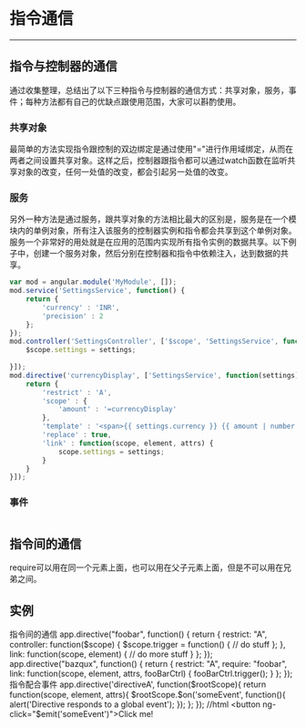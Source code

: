 # 指令通信

***
## 指令与控制器的通信
通过收集整理，总结出了以下三种指令与控制器的通信方式：共享对象，服务，事件；每种方法都有自己的优缺点跟使用范围，大家可以斟酌使用。

### 共享对象
最简单的方法实现指令跟控制的双边绑定是通过使用"="进行作用域绑定，从而在两者之间设置共享对象。这样之后，控制器跟指令都可以通过watch函数在监听共享对象的改变，任何一处值的改变，都会引起另一处值的改变。

### 服务
另外一种方法是通过服务，跟共享对象的方法相比最大的区别是，服务是在一个模块内的单例对象，所有注入该服务的控制器实例和指令都会共享到这个单例对象。服务一个非常好的用处就是在应用的范围内实现所有指令实例的数据共享。以下例子中，创建一个服务对象，然后分别在控制器和指令中依赖注入，达到数据的共享。
```javascript
var mod = angular.module('MyModule', []);
mod.service('SettingsService', function() {
    return {
        'currency' : 'INR',
        'precision' : 2
    };
});
mod.controller('SettingsController', ['$scope', 'SettingsService', function($scope, settings) {
    $scope.settings = settings;
    
}]);
mod.directive('currencyDisplay', ['SettingsService', function(settings) {
    return {
        'restrict' : 'A',
        'scope' : {
            'amount' : '=currencyDisplay'
        },
        'template' : '<span>{{ settings.currency }} {{ amount | number:settings.precision }}</span>',
        'replace' : true,
        'link' : function(scope, element, attrs) {
            scope.settings = settings;
        }
    }
}]);
```
### 事件
```javascript
```
## 指令间的通信
require可以用在同一个元素上面，也可以用在父子元素上面，但是不可以用在兄弟之间。<foo bar></foo>  <foo><bar></bar></foo>


## 实例
指令间的通信
app.directive("foobar", function() {
  return {
    restrict: "A",
    controller: function($scope) {
      $scope.trigger = function() {
        // do stuff
      };
    },
    link: function(scope, element) {
     // do more stuff
    }
  };
});
app.directive("bazqux", function() {
  return {
    restrict: "A",
    require: "foobar",
    link: function(scope, element, attrs, fooBarCtrl) {
        fooBarCtrl.trigger();
    }
  };
});
指令配合事件
app.directive('directiveA', function($rootScope){
    return function(scope, element, attrs){
        $rootScope.$on('someEvent', function(){
            alert('Directive responds to a global event');
        });
    };
});
//html
<button ng-click="$emit('someEvent')">Click me!</button>
